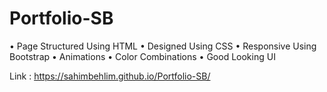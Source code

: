 # Portfolio-SB
• Page Structured Using HTML
• Designed Using CSS
• Responsive Using Bootstrap
• Animations
• Color Combinations
• Good Looking UI

Link : https://sahimbehlim.github.io/Portfolio-SB/